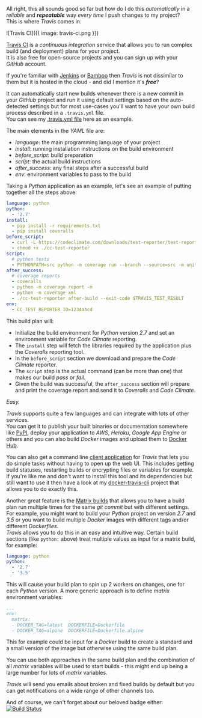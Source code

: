 All right, this all sounds good so far but how do I do this *automatically* in a
*reliable* and __*repeatable*__ way *every time* I push changes to my project?  
This is where *Travis* comes in.

![Travis CI]({{ image: travis-ci.png }})

[Travis CI](https://travis-ci.org) is a *continuous integration* service that allows 
you to run complex build (and deployment) plans for your project.  
It is also free for open-source projects and you can sign up with your *GitHub* account.

If you're familiar with [Jenkins](https://jenkins.io) or [Bamboo](https://www.atlassian.com/software/bamboo)
then *Travis* is not dissimilar to them but it is hosted in the cloud - and did I mention it's __*free*__?

It can automatically start new builds whenever there is a new commit in your 
*GitHub* project and run it using default settings based on the auto-detected settings
but for most use-cases you'll want to have your own build process described in a `.travis.yml` file.  
You can see my [.travis.yml file](https://github.com/rycus86/demo-site/blob/master/.travis.yml) here as an example.

The main elements in the *YAML* file are:
- *language*: the main programming language of your project
- *install*: running installation instructions on the build environment
- *before_script*: build preparation
- *script*: the actual build instructions
- *after_success*: any final steps after a successful build
- *env*: environment variables to pass to the build

Taking a *Python* application as an example, let's see an example of putting together all the steps above:
```yaml
language: python
python:
  - '2.7'
install:
  - pip install -r requirements.txt
  - pip install coveralls
before_script:
  - curl -L https://codeclimate.com/downloads/test-reporter/test-reporter-latest-linux-amd64 > ./cc-test-reporter
  - chmod +x ./cc-test-reporter
script:
  # python tests
  - PYTHONPATH=src python -m coverage run --branch --source=src -m unittest discover -s tests -v
after_success:
  # coverage reports
  - coveralls
  - python -m coverage report -m
  - python -m coverage xml
  - ./cc-test-reporter after-build --exit-code $TRAVIS_TEST_RESULT
env:
  - CC_TEST_REPORTER_ID=1234abcd
```

This build plan will:

- Initialize the build environment for *Python* version *2.7* 
and set an environment variable for *Code Climate* reporting.
- The `install` step will fetch the libraries required by the application plus the 
*Coveralls* reporting tool.
- In the `before_script` section we download and prepare the *Code Climate* reporter.
- The `script` step is the actual command (can be more than one) that makes our build
*pass* or *fail*.
- Given the build was successful, the `after_success` section will prepare and print
the coverage report and send it to *Coveralls* and *Code Climate*.

*Easy.*

*Travis* supports quite a few languages and can integrate with lots of other services.  
You can get it to publish your built binaries or documentation somewhere like [PyPI](https://pypi.python.org/pypi), 
deploy your application to *AWS*, *Heroku*, *Google App Engine* or others and you can also 
build *Docker* images and upload them to [Docker Hub](https://hub.docker.com).

You can also get a command line [client application](https://github.com/travis-ci/travis.rb)
for *Travis* that lets you do simple tasks without having to open up the web UI.
This includes getting build statuses, restarting builds or encrypting files or
variables for example.
If you're like me and don't want to install this tool and its dependencies but
still want to use it then have a look at my [docker-travis-cli](https://github.com/rycus86/docker-travis-cli)
project that allows you to do exactly this.

Another great feature is the [Matrix builds](https://docs.travis-ci.com/user/build-stages/matrix-expansion/) 
that allows you to have a build plan run multiple times for the same *git commit* but with different settings.
For example, you might want to build your *Python* project on version *2.7* and *3.5*
or you want to build multiple *Docker* images with different tags and/or different *Dockerfiles*.  
*Travis* allows you to do this in an easy and intuitive way.
Certain build sections (like `python:` above) treat multiple values as input for a matrix build, for example:
```yaml
language: python
python:
  - '2.7'
  - '3.5'
```

This will cause your build plan to spin up 2 workers on changes, one for each *Python* version.
A more generic approach is to define *matrix* environment variables:
```yaml
...
env:
  matrix:
  - DOCKER_TAG=latest  DOCKERFILE=Dockerfile
  - DOCKER_TAG=alpine  DOCKERFILE=Dockerfile.alpine
```

This for example could be input for a *Docker* build to create a standard 
and a small version of the image but otherwise using the same build plan.

You can use both approaches in the same build plan and the combination of all
*matrix* variables will be used to start builds - 
this might end up being a large number for lots of *matrix* variables.

*Travis* will send you emails about broken and fixed builds by default
but you can get notifications on a wide range of other channels too.

And of course, we can't forget about our beloved badge either:  
[![Build Status](https://travis-ci.org/rycus86/demo-site.svg?branch=master)](https://travis-ci.org/rycus86/demo-site)
